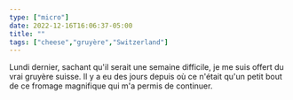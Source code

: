 ```yaml
---
type: ["micro"]
date: 2022-12-16T16:06:37-05:00
title: ""
tags: ["cheese","gruyère","Switzerland"]
---
```

Lundi dernier, sachant qu'il serait une semaine difficile, je me suis offert du vrai gruyère suisse. Il y a eu des jours depuis où ce n'était qu'un petit bout de ce fromage magnifique qui m'a permis de continuer. 
